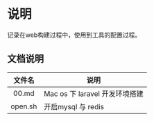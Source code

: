 # 说明

记录在web构建过程中，使用到工具的配置过程。

## 文档说明

|文件名|说明|
|:----:|------|
|00.md|Mac os 下 laravel 开发环境搭建|
|open.sh| 开启mysql 与 redis |
